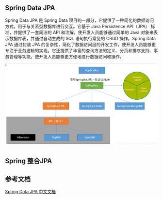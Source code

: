 ## Spring Data JPA
Spring Data JPA 是 Spring Data 项目的一部分，它提供了一种简化的数据访问方式，用于与关系型数据库进行交互。它基于 Java Persistence API（JPA） 标准，并提供了一套简洁的 API 和注解，使开发人员能够通过简单的 Java 对象来表示数据库表，并通过自动生成的 SQL 语句执行常见的 CRUD 操作。Spring Data JPA 通过封装 JPA 的复杂性，简化了数据访问层的开发工作，使开发人员能够更专注于业务逻辑的实现。它还提供了丰富的查询方法的定义、分页和排序支持、事务管理等功能，使开发人员能够更方便地进行数据访问和操作。

![img_1.png](img_1.png)

## Spring 整合JPA

## 参考文档
[Spring Data JPA 中文文档](https://springdoc.cn/spring-data-jpa/)
